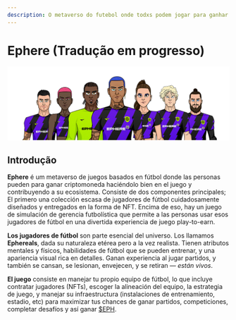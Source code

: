 ```yaml
---
description: O metaverso do futebol onde todxs podem jogar para ganhar.
---
```


# Ephere (Tradução em progresso)



![](.gitbook/assets/Medium.png)

## Introdução

**Ephere** é um metaverso de juegos basados en fútbol donde las personas pueden para ganar criptomoneda haciéndolo bien en el juego y contribuyendo a su ecosistema. Consiste de dos componentes principales; El primero una colección escasa de jugadores de fútbol cuidadosamente diseñados y entregados en la forma de NFT. Encima de eso, hay un juego de simulación de gerencia futbolística que permite a las personas usar esos jugadores de fútbol en una divertida experiencia de juego play-to-earn.

**Los jugadores de fútbol** son parte esencial del universo. Los llamamos **Ephereals**, dada su naturaleza etérea pero a la vez realista. Tienen atributos mentales y físicos, habilidades de fútbol que se pueden entrenar, y una apariencia visual rica en detalles. Ganan experiencia al jugar partidos, y también se cansan, se lesionan, envejecen, y se retiran — _están vivos_.

**El juego** consiste en manejar tu propio equipo de fútbol, lo que incluye contratar jugadores (NFTs), escoger la alineación del equipo, la estrategia de juego, y manejar su infraestructura (instalaciones de entrenamiento, estadio, etc) para maximizar tus chances de ganar partidos, competiciones, completar desafíos y así ganar [$EPH](economia/usdeph.md).
